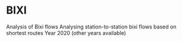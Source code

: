 # BIXI
Analysis of Bixi flows
Analysing station-to-station bixi flows based on shortest routes
Year 2020 (other years available)
